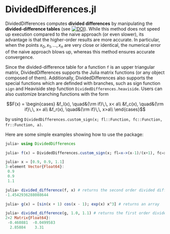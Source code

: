 # DividedDifferences.jl

DividedDifferences computes **divided differences** by manipulating the **divided-difference tables** (see [![DOI](https://img.shields.io/badge/DOI-10.21105/jcon.00069-blue)](https://doi.org/10.1007/978-1-4020-6585-9_13)). While this method does not speed up execution compared to the naive approach (or even slower), its advantage is that the higher-order results are more accurate. In particular, when the points $x_0,x_1,\dots,x_n$ are very close or identical, the numerical error of the naive approach blows up, whereas this method ensures accurate convergence.

Since the divided-difference table for a function `f` is an upper triangular matrix, DividedDifferences supports the Julia matrix functions (or any object composed of them). Additionally, DividedDifferences also supports the special functions which are definded with branches, such as sign function `sign` and Heaviside step function `DividedDifferences.heaviside`. Users can also customize branching functions with the form
```math
F(x) = 
\begin{cases}
&f_l(x), \quad&{\rm if}\,\, x< a\\
&f_c(x), \quad&{\rm if}\,\, x= a\\
&f_r(x), \quad&{\rm if}\,\, x>a\\
\end{cases}
```
by using `DividedDifferences.custom_sign(x; fl::Function, fc::Function, fr::Function, a)`.

Here are some simple examples showing how to use the package: 
```julia
julia> using DividedDifferences

julia> f(x) = DividedDifferences.custom_sign(x; fl=x->(x-1)/(x+1), fc=x->1.0, fr=x->0.0, a=1.); # returns a scalar

julia> x = [0.9, 0.9, 1.1]
3-element Vector{Float64}:
 0.9
 0.9
 1.1

julia> divided_difference(f, x) # returns the second order divided difference f[0.9, 0.9, 1.1]
-1.4542936288088644

julia> g(x) = [sin(x + 1) cos(x - 1); exp(x) x^3] # returns an array

julia> divided_difference(g, 1.0, 1.1) # returns the first order divided difference g[1.0, 1.1]
2×2 Matrix{Float64}:
 -0.460881  -0.0499583
  2.85884    3.31
```